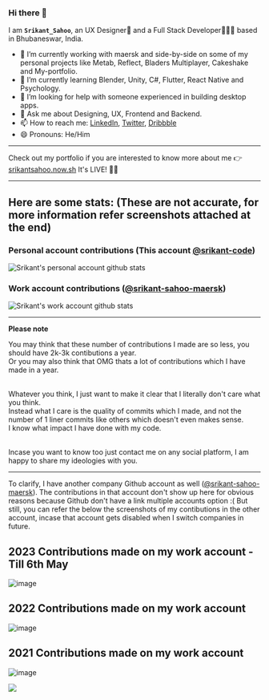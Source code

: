 ### Hi there 👋

I am **`Srikant_Sahoo`**, an UX Designer🎨 and a Full Stack Developer👨🏻‍💻 based in Bhubaneswar, India.
- 🔭 I’m currently working with maersk and side-by-side on some of my personal projects like Metab, Reflect, Bladers Multiplayer, Cakeshake and My-portfolio.
- 🌱 I’m currently learning Blender, Unity, C#, Flutter, React Native and Psychology. 
- 🤔 I’m looking for help with someone experienced in building desktop apps. 
- 💬 Ask me about Designing, UX, Frontend and Backend.
- 📫 How to reach me: [LinkedIn](https://linkedin.com/in/srikant-design), [Twitter](https://twitter.com/srikant_design), [Dribbble](https://dribbble.com/srikant_design)
- 😄 Pronouns: He/Him
---

Check out my portfolio if you are interested to know more about me 👉[srikantsahoo.now.sh](https://srikantsahoo.now.sh) It's LIVE! 🔴😃

---

## Here are some stats: (These are not accurate, for more information refer screenshots attached at the end)
### Personal account contributions (This account [@srikant-code](https://github.com/srikant-code))
![Srikant's personal account github stats](https://github-readme-stats.vercel.app/api?username=srikant-code&show_icons=true&theme=dracula&count_private=true&include_all_commits=true)
### Work account contributions ([@srikant-sahoo-maersk](https://github.com/srikant-sahoo-maersk))
![Srikant's work account github stats](https://github-readme-stats.vercel.app/api?username=srikant-sahoo-maersk&show_icons=true&theme=dracula&count_private=true&include_all_commits=true)

---

**Please note** 

You may think that these number of contributions I made are so less, you should have 2k-3k contibutions a year. 
<br/>Or you may also think that OMG thats a lot of contributions which I have made in a year. 

<br/>Whatever you think, I just want to make it clear that I literally don't care what you think. 
<br/>Instead what I care is the quality of commits which I made, and not the number of 1 liner commits like others which doesn't even makes sense. 
<br/>I know what impact I have done with my code. 

<br/>Incase you want to know too just contact me on any social platform, I am happy to share my ideologies with you.

---

To clarify, I have another company Github account as well ([@srikant-sahoo-maersk](https://github.com/srikant-sahoo-maersk)). The contributions in that account don't show up here for obvious reasons because Github don't have a link multiple accounts option :(
But still, you can refer the below the screenshots of my contibutions in the other account, incase that account gets disabled when I switch companies in future.

## 2023 Contributions made on my work account - Till 6th May
![image](https://github.com/srikant-code/srikant-code/assets/46858011/40c092b9-6556-4156-bbb2-ad82014a8e15)

## 2022 Contributions made on my work account 
![image](https://user-images.githubusercontent.com/46858011/236696335-712acfd1-e9de-4b5c-a4e8-55cbc63b355b.png)

## 2021 Contributions made on my work account 
![image](https://user-images.githubusercontent.com/46858011/236696314-59527a3c-127c-47cf-8f70-1461ac66d48a.png)

![](https://komarev.com/ghpvc/?username=srikant-code&color=brightgreen)  
<!--[![Hits](https://hits.seeyoufarm.com/api/count/incr/badge.svg?url=https%3A%2F%2Fgithub.com%2Fsrikant-code&count_bg=%2379C83D&title_bg=%23555555&icon=&icon_color=%23E7E7E7&title=profile+visits&edge_flat=false)](https://hits.seeyoufarm.com)-->
  
<!--[![Top Langs](https://github-readme-stats.vercel.app/api/top-langs/?username=srikant-code)](https://github.com/anuraghazra/github-readme-stats)-->
<!---

**Note** : The below Stats are counted after Decemeber 2020. Earlier contributions are not included.  


[![Srikant's wakatime stats](https://github-readme-stats.vercel.app/api/wakatime?username=@srikantsahoo)](https://wakatime.com/@srikantsahoo)  -->

<!--<img
  src="https://cr-ss-service.azurewebsites.net/api/ScreenShot?widget=portfolio&username=srikant-code&dates=false&style=--item-bg-color:%23f00;--item-border-radius:10px"
/><img
  src="https://cr-ss-service.azurewebsites.net/api/ScreenShot?widget=summary&username=srikant-code&badges=2&show-avatar=true&style=--header-bg-color:%23000;--border-radius:10px;&width=150"
/>
-->
<!--
**srikant-code/srikant-code** is a ✨ _special_ ✨ repository because its `README.md` (this file) appears on your GitHub profile.

Here are some ideas to get you started:
- 👯 I’m looking to collaborate on ...
- ⚡ Fun fact: ...
-->
